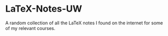 # LaTeX-Notes-UW
 A random collection of all the LaTeX notes I found on the internet for some of my relevant courses. 
